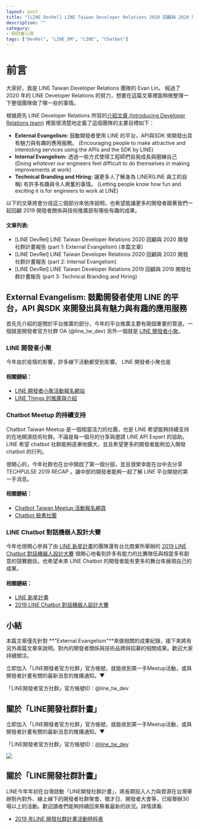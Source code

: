 ```yaml
---
layout: post
title: "[LINE DevRel] LINE Taiwan Developer Relations 2020 回顧與 2020 開發社群計畫報告 (part 1: External Evangelism)"
description: ""
category: 
- 研討會心得
tags: ["DevRel", "LINE_DM", "LINE", "Chatbot"]
---
```



# 前言

大家好，我是 LINE Taiwan Developer Relations 團隊的 Evan Lin。 經過了 2020 年的 LINE Developer Relations 的努力，想要在這篇文章裡面稍微整理一下整個團隊做了哪一些的事情。

根據原先 LINE Developer Relations 所寫的[介紹文章 (Introducing Developer Relations team)](https://engineering.linecorp.com/en/blog/introducing-developer-relations-team/) 裡面很清楚地定義了這個團隊的主要目標如下：

- **External Evangelism:** 鼓勵開發者使用 LINE 的平台，API與SDK 來開發出具有魅力與有趣的應用服務。 (Encouraging people to make attractive and interesting services using the APIs and the SDK by LINE) 
- **Internal Evangelism:** 透過一些方式使得工程師們自我成長與磨練自己 (Doing *whatever* our engineers feel difficult to do themselves in making improvements at work)
- **Technical Branding and Hiring:** 讓更多人了解身為 LINER(LINE 員工的自稱) 有許多有趣與令人興奮的事情。 (Letting people know how fun and exciting it is for engineers to work at LINE)

以下的文章將會分成這三個部分來依序說明，也希望能讓更多的開發者跟著我們一起回顧 2019 開發者關係與技術推廣部有哪些有趣的成果。

#### 文章列表:

- [LINE DevRel] LINE Taiwan Developer Relations 2020 回顧與 2020 開發社群計畫報告 (part 1: External Evangelism) (本篇文章)
- [LINE DevRel] LINE Taiwan Developer Relations 2020 回顧與 2020 開發社群計畫報告 (part 2: Internal Evangelism)
- [LINE DevRel] LINE Taiwan Developer Relations 2019 回顧與 2019 開發社群計畫報告 (part 3: Technical Branding and Hiring)

##  **External Evangelism:** 鼓勵開發者使用 LINE 的平台，API 與SDK 來開發出具有魅力與有趣的應用服務

首先先介紹的是關於平台推廣的部分，今年的平台推廣主要有兩個重要的管道。一個就是開發者官方社群 OA (@line_tw_dev) 另外一個就是 [LINE 開發者小聚](https://linegroup.kktix.cc/)。


<script async class="speakerdeck-embed" data-slide="14" data-id="ad721201af124c62b35ef111a1a81374" data-ratio="1.77777777777778" src="//speakerdeck.com/assets/embed.js"></script>


### LINE 開發者小聚 

<script async class="speakerdeck-embed" data-slide="18" data-id="ad721201af124c62b35ef111a1a81374" data-ratio="1.77777777777778" src="//speakerdeck.com/assets/embed.js"></script>


今年由於疫情的影響，許多線下活動都受到影響。 LINE 開發者小聚也是

#### 相關鏈結：

-  [LINE 開發者小聚活動報名網站](https://linegroup.kktix.cc/)
- [LINE Things 的推廣與介紹](https://linegroup.kktix.cc/events/20190531-linethings)

### Chatbot  Meetup 的持續支持

<script async class="speakerdeck-embed" data-slide="18" data-id="5e0fd8e4633d4fb892dd2ee930057642" data-ratio="1.77777777777778" src="//speakerdeck.com/assets/embed.js"></script>
Chatbot Taiwan Meetup 是一個相當活力的社團，也是 LINE 希望能夠持續支持的在地開源技術社群。不論是每一個月的分享與邀請 LINE API Expert 的協助。 LINE 希望 chatbot 社群能夠逐漸地擴大，並且希望更多的開發者能夠加入開發 chatbot 的行列。

很開心的，今年社群也在台中開啟了第一個分部。並且很榮幸能在台中去分享 TECHPULSE 2019 RECAP 。讓中部的開發者能夠一起了解 LINE 平台開發的第一手消息。

#### 相關鏈結：

- [Chatbot Taiwan Meetup 活動報名網頁](https://chatbots.kktix.cc/)
- [Chatbot 臉書社團](https://www.facebook.com/groups/chatbot.tw/)



### LINE Chatbot 對話機器人設計大賽

<script async class="speakerdeck-embed" data-slide="19" data-id="5e0fd8e4633d4fb892dd2ee930057642" data-ratio="1.77777777777778" src="//speakerdeck.com/assets/embed.js"></script>
今年也很開心參與了由 [LINE 新星計畫](https://protostar.line.me/)的團隊還有台北商業所舉辦的 [2019 LINE Chatbot 對話機器人設計大賽](https://www.chatbot2019.com/) 很開心地看到許多有能力的比賽隊伍與相當多有創意的競賽題目。也希望未來 LINE Chatbot 的開發者能有更多的舞台來展現自己的成果。

#### 相關鏈結：

- [LINE 新星計畫](https://protostar.line.me/)
-  [2019 LINE Chatbot 對話機器人設計大賽](https://www.chatbot2019.com/)



## 小結

本篇文章僅先針對 **"External Evangelism"**來做相關的成果紀錄，接下來將有另外兩篇文章來說明。對內的開發者關係與技術品牌與招募的相關成果。歡迎大家持續關注。



立即加入「LINE開發者官方社群」官方帳號，就能收到第一手Meetup活動，或與開發者計畫有關的最新消息的推播通知。▼

「LINE開發者官方社群」官方帳號ID：@line_tw_dev

## 關於「LINE開發社群計畫」

立即加入「LINE開發者官方社群」官方帳號，就能收到第一手Meetup活動，或與開發者計畫有關的最新消息的推播通知。▼

「LINE開發者官方社群」官方帳號ID：[@line_tw_dev](https://lin.ee/s5RsZHo)

![](http://www.evanlin.com/images/2020/line-tw-dev-qr.png)

## 關於「LINE開發社群計畫」

LINE今年年初在台灣啟動「LINE開發社群計畫」，將長期投入人力與資源在台灣舉辦對內對外、線上線下的開發者社群聚會、徵才日、開發者大會等，已經舉辦30場以上的活動。歡迎讀者們能夠持續回來察看最新的狀況。詳情請看:

- [2019 年LINE 開發社群計畫活動時程表](https://engineering.linecorp.com/zh-hant/blog/line-taiwan-developer-relations-2019-plan/)

